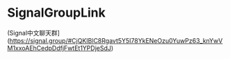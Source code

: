 # SignalGroupLink
(Signal中文聊天群](https://signal.group/#CjQKIBlC8Rgavt5Y5I78YkENeOzu0YuwPz63_knYwVM1xxoAEhCedpDdfjFwtEt1YPDjeSdJ)
